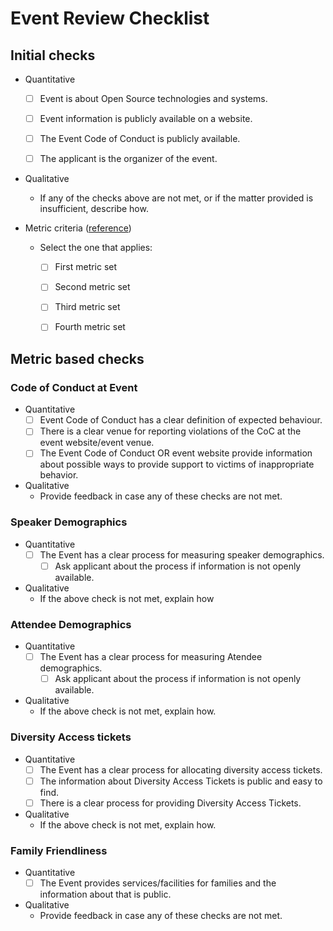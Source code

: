 # Event Review Checklist

<!--

This is the review checklist reviewers will use to analyze a CHAOSS Badging submission.

-->
## Initial checks

- Quantitative
    - [ ] Event is about Open Source technologies and systems.
    - [ ] Event information is publicly available on a website.
    - [ ] The Event Code of Conduct is publicly available.
    - [ ] The applicant is the organizer of the event.
    
    
- Qualitative
  - If any of the checks above are not met, or if the matter provided is insufficient, describe how.

- Metric criteria ([reference](https://github.com/badging/event-diversity-and-inclusion/blob/master/submission/event-criteria.md))
  - Select the one that applies:
      - [ ] First metric set
      - [ ] Second metric set
      - [ ] Third metric set
      - [ ] Fourth metric set


## Metric based checks
<!--Metric based checks-->
### Code of Conduct at Event
- Quantitative
    - [ ] Event Code of Conduct has a clear definition of expected behaviour.
    - [ ] There is a clear venue for reporting violations of the CoC at the event website/event venue.
    - [ ] The Event Code of Conduct OR event website provide information about possible ways to provide support to victims of inappropriate behavior.
    <!--For example: Emails or Phone numbers.-->
- Qualitative
    - Provide feedback in case any of these checks are not met.

### Speaker Demographics
<!--Approach - analyse process step by step-->
- Quantitative
    - [ ] The Event has a clear process for measuring speaker demographics.
        - [ ] Ask applicant about the process if information is not openly available.
- Qualitative
    - If the above check is not met, explain how
### Attendee Demographics
- Quantitative
    - [ ] The Event has a clear process for measuring Atendee demographics.
        - [ ] Ask applicant about the process if information is not openly available.
- Qualitative
    - If the above check is not met, explain how.

### Diversity Access tickets
- Quantitative
    - [ ] The Event has a clear process for allocating diversity access tickets.
    - [ ] The information about Diversity Access Tickets is public and easy to find.
    - [ ] There is a clear process for providing Diversity Access Tickets.
- Qualitative
    - If the above check is not met, explain how.

### Family Friendliness
- Quantitative
    - [ ] The Event provides services/facilities for families and the information about that is public.
- Qualitative
    - Provide feedback in case any of these checks are not met.
